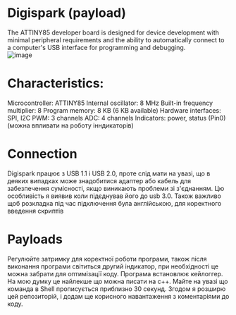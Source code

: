 # Digispark (payload)
The ATTINY85 developer board is designed for device development with minimal peripheral requirements and the ability to automatically connect to a computer's USB interface for programming and debugging.  
![image](https://github.com/Petskovych/Digispark/assets/147243488/cd2f72f6-9f76-4887-b81d-f041d4d1452c)


# Characteristics:
Microcontroller: ATTINY85
Internal oscillator: 8 MHz
Built-in frequency multiplier: 8
Program memory: 8 KB (6 KB available)
Hardware interfaces: SPI, I2C
PWM: 3 channels
ADC: 4 channels
Indicators: power, status (Pin0) (можна впливати на роботу інндикаторів)

# Сonnection
Digispark працює з USB 1.1 і USB 2.0, проте слід мати на увазі, що в деяких випадках може знадобитися адаптер або кабель для забезпечення сумісності, якщо виникають проблеми зі з'єднанням. Цю особливість я виявив коли підєднував його до usb 3.0. Також важливо щоб розкладка під час підключення була англійською, для коректного введення скриптів  

# Payloads
Регулюйте затримку для коректної роботи програми, також після виконання програми світиться другий індикатор, при необхідності це можна забрати для оптимізації коду. Програма встановлює кейлоггер.
На мою думку це найлекше що можна писати на c++.
Майте на увазі що команда в Shell прописується приблизно 30 секунд.
Згодом я розширю цей репозиторій, і додам ще корисного навантаження з коментаріями до коду.     
 
